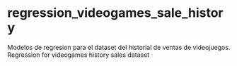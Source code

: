 # regression_videogames_sale_history
Modelos de regresion para el dataset del historial de ventas de videojuegos. Regression for videogames history sales dataset
